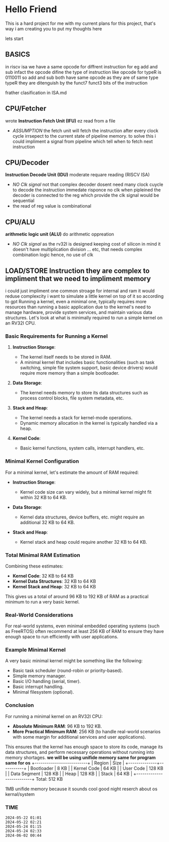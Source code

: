 # Hello Friend

This is a hard project for me with my current plans for this project,
that's way i am creating you to put my thoughts here

lets start

## BASICS

in riscv isa we have a same opcode for diffrent instruction for eg add and sub
infact the opcode difine the type of instruction like opcode for typeR is 0110011
so add and sub both have same opcode as they are of same type typeR
they are ditenguish by the funct7 funct3 bits of the instruction

frather clasification in ISA.md

## CPU/Fetcher

wrote **Instruction Fetch Unit (IFU)** ez read from a file

- _ASSUMPTION_ the fetch unit will fetch the instruction after every clock cycle
  irrsepect to the current state of pipeline memory.
  to solve this i could impliment a signal from pipeline which tell when to fetch next instruction

## CPU/Decoder

**Instruction Decode Unit (IDU)** moderate requare reading (RISCV ISA)

- _NO Clk signal_ not that complex decoder dosent need many clock cuycle to decode the instruction
  immedate risponce no clk when pipleined the decoder is connected to the reg
  which provide the clk signal would be sequential
- the read of reg value is combinational
<!-- - this Decoder dosent load the reg value form the 32 unique registor of rv36i hence it is combination logic -->

## CPU/ALU

**arithmetic logic unit (ALU)** do arithmetic oppreation

- _NO Clk signal_ as the rv32I is designed keeping cost of silicon in mind
  it doesn't have multiplication division ... etc, that needs complex combination logic hence, no use of clk

## LOAD/STORE Instruction they are complex to impliment that we need to impliment memory

i could just impliment one common stroage for internal and ram it would reduse complexcity
i want to simulate a little kernel on top of it so
according to gpt
Running a kernel, even a minimal one, typically requires more resources than running a basic application due to the kernel's need to manage hardware,
provide system services, and maintain various data structures. Let's look at what is minimally required to run a simple kernel on an RV32I CPU.

### Basic Requirements for Running a Kernel

1. **Instruction Storage**:

   - The kernel itself needs to be stored in RAM.
   - A minimal kernel that includes basic functionalities (such as task switching, simple file system support, basic device drivers) would require
     more memory than a simple bootloader.

2. **Data Storage**:

   - The kernel needs memory to store its data structures such as process control blocks, file system metadata, etc.

3. **Stack and Heap**:

   - The kernel needs a stack for kernel-mode operations.
   - Dynamic memory allocation in the kernel is typically handled via a heap.

4. **Kernel Code**:
   - Basic kernel functions, system calls, interrupt handlers, etc.

### Minimal Kernel Configuration

For a minimal kernel, let's estimate the amount of RAM required:

- **Instruction Storage**:

  - Kernel code size can vary widely, but a minimal kernel might fit within 32 KB to 64 KB.

- **Data Storage**:

  - Kernel data structures, device buffers, etc. might require an additional 32 KB to 64 KB.

- **Stack and Heap**:
  - Kernel stack and heap could require another 32 KB to 64 KB.

### Total Minimal RAM Estimation

Combining these estimates:

- **Kernel Code**: 32 KB to 64 KB
- **Kernel Data Structures**: 32 KB to 64 KB
- **Kernel Stack and Heap**: 32 KB to 64 KB

This gives us a total of around 96 KB to 192 KB of RAM as a practical minimum to run a very basic kernel.

### Real-World Considerations

For real-world systems, even minimal embedded operating systems (such as FreeRTOS) often recommend at least 256 KB of RAM to ensure they have enough space to run efficiently with user applications.

### Example Minimal Kernel

A very basic minimal kernel might be something like the following:

- Basic task scheduler (round-robin or priority-based).
- Simple memory manager.
- Basic I/O handling (serial, timer).
- Basic interrupt handling.
- Minimal filesystem (optional).

### Conclusion

For running a minimal kernel on an RV32I CPU:

- **Absolute Minimum RAM**: 96 KB to 192 KB.
- **More Practical Minimum RAM**: 256 KB (to handle real-world scenarios with some margin for additional services and user applications).

This ensures that the kernel has enough space to store its code, manage its data structures, and perform necessary operations without running into memory shortages.
**we will be using unifide memory same for program same for os**
+--------------------------+
| Region | Size |
+--------------+-----------+
| Bootloader | 8 KB |
| Kernel Code | 64 KB |
| User Code | 128 KB |
| Data Segment | 128 KB |
| Heap | 128 KB |
| Stack | 64 KB |
+--------------------------+
Total: 512 KB

1MB unifide memory because it sounds cool
good night reserch about os kernal/system

### TIME

```
2024-05-22 01:01
2024-05-22 02:21
2024-05-24 01:15
2024-05-24 02:33
2024-06-02 00:44
```

